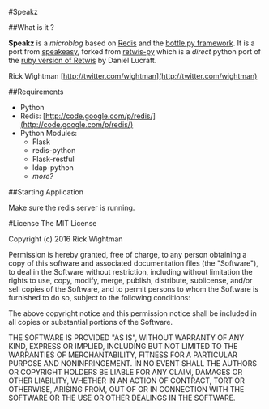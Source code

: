 #Speakz

##What is it ?

**Speakz** is a *microblog* based on [Redis](http://code.google.com/p/redis/) and the [bottle.py framework](http://bottle.paws.de/). It is a port from [speakeasy](https://github.com/wightman/speakeasy), forked from  [retwis-py](https://github.com/pims/retwis-py) which is a *direct* python port of the [ruby version of Retwis](http://github.com/danlucraft/retwis-rb) by Daniel Lucraft.

Rick Wightman [http://twitter.com/wightman](http://twitter.com/wightman)

##Requirements

 * Python
 * Redis: [http://code.google.com/p/redis/](http://code.google.com/p/redis/)
 * Python Modules:
    * Flask
    * redis-python
    * Flask-restful
    * ldap-python
    * _more?_

##Starting Application

Make sure the redis server is running.

#License
The MIT License

Copyright (c) 2016 Rick Wightman

Permission is hereby granted, free of charge, to any person obtaining a copy
of this software and associated documentation files (the "Software"), to deal
in the Software without restriction, including without limitation the rights
to use, copy, modify, merge, publish, distribute, sublicense, and/or sell
copies of the Software, and to permit persons to whom the Software is
furnished to do so, subject to the following conditions:

The above copyright notice and this permission notice shall be included in
all copies or substantial portions of the Software.

THE SOFTWARE IS PROVIDED "AS IS", WITHOUT WARRANTY OF ANY KIND, EXPRESS OR
IMPLIED, INCLUDING BUT NOT LIMITED TO THE WARRANTIES OF MERCHANTABILITY,
FITNESS FOR A PARTICULAR PURPOSE AND NONINFRINGEMENT. IN NO EVENT SHALL THE
AUTHORS OR COPYRIGHT HOLDERS BE LIABLE FOR ANY CLAIM, DAMAGES OR OTHER
LIABILITY, WHETHER IN AN ACTION OF CONTRACT, TORT OR OTHERWISE, ARISING FROM,
OUT OF OR IN CONNECTION WITH THE SOFTWARE OR THE USE OR OTHER DEALINGS IN
THE SOFTWARE.
